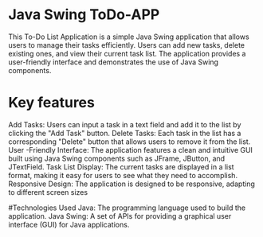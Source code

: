 # Java Swing  ToDo-APP 
This To-Do List Application is a simple Java Swing application that allows users to manage their tasks efficiently. Users can add new tasks, delete existing ones, and view their current task list. The application provides a user-friendly interface and demonstrates the use of Java Swing components.

# Key features
Add Tasks: Users can input a task in a text field and add it to the list by clicking the "Add Task" button.
Delete Tasks: Each task in the list has a corresponding "Delete" button that allows users to remove it from the list.
User -Friendly Interface: The application features a clean and intuitive GUI built using Java Swing components such as JFrame, JButton, and JTextField.
Task List Display: The current tasks are displayed in a list format, making it easy for users to see what they need to accomplish.
Responsive Design: The application is designed to be responsive, adapting to different screen sizes

#Technologies Used
Java: The programming language used to build the application.
Java Swing: A set of APIs for providing a graphical user interface (GUI) for Java applications.
